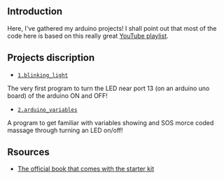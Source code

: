 ## Introduction
Here, I've gathered my arduino projects!
I shall point out that most of the code here is based on this really great [YouTube playlist](https://www.youtube.com/playlist?list=PLGs0VKk2DiYw-L-RibttcvK-WBZm8WLEP).

## Projects discription
- [`1.blinking_light`](https://github.com/ShayanShahrabi/Arduino/tree/main/1.blinking_light)

The very first program to turn the LED near port 13 (on an arduino uno board) of the arduino ON and OFF!

- [`2.arduino_variables`](https://github.com/ShayanShahrabi/Arduino/tree/main/2.arduino_variables)

A program to get familiar with variables showing and SOS morce coded massage through turning an LED on/off!

## Rsources
- [The official book that comes with the starter kit](https://www.eitkw.com/wp-content/uploads/2020/03/Arduino_Projects_Book.pdf)